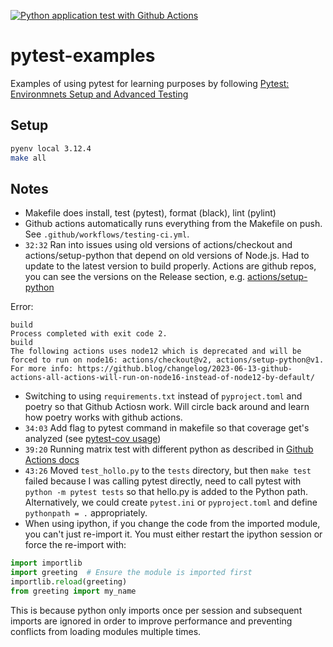 [![Python application test with Github Actions](https://github.com/slyt/pytest-example/actions/workflows/testing-ci.yml/badge.svg)](https://github.com/slyt/pytest-example/actions/workflows/testing-ci.yml)

# pytest-examples
Examples of using pytest for learning purposes by following [Pytest: Environmnets Setup and Advanced Testing](https://www.coursera.org/videos/spark-hadoop-snowflake-data-engineering/UUI0G?authProvider=target&query=pytest&source=search)


## Setup

```sh
pyenv local 3.12.4
make all
```

## Notes
- Makefile does install, test (pytest), format (black), lint (pylint)
- Github actions automatically runs everything from the Makefile on push. See `.github/workflows/testing-ci.yml`.
- `32:32` Ran into issues using old versions of actions/checkout and actions/setup-python that depend on old versions of Node.js. Had to update to the latest version to build properly. Actions are github repos, you can see the versions on the Release section, e.g. [actions/setup-python](https://github.com/actions/setup-python)

Error:
```
build
Process completed with exit code 2.
build
The following actions uses node12 which is deprecated and will be forced to run on node16: actions/checkout@v2, actions/setup-python@v1. For more info: https://github.blog/changelog/2023-06-13-github-actions-all-actions-will-run-on-node16-instead-of-node12-by-default/

```

- Switching to using `requirements.txt` instead of `pyproject.toml` and poetry so that Github Actiosn work. Will circle back around and learn how poetry works with github actions.
- `34:03` Add flag to pytest command in makefile so that coverage get's analyzed (see [pytest-cov usage](https://pypi.org/project/pytest-cov/#usage))
- `39:20` Running matrix test with different python as described in [Github Actions docs](https://docs.github.com/en/actions/use-cases-and-examples/building-and-testing/building-and-testing-python#using-multiple-python-versions)
- `43:26` Moved `test_hollo.py` to the `tests` directory, but then `make test` failed because I was calling pytest directly, need to call pytest with `python -m pytest tests` so that hello.py is added to the Python path. Alternatively, we could create `pytest.ini` or `pyproject.toml` and define `pythonpath = .` appropriately.
- When using ipython, if you change the code from the imported module, you can't just re-import it. You must either restart the ipython session or force the re-import with:
```python
import importlib
import greeting  # Ensure the module is imported first
importlib.reload(greeting)
from greeting import my_name
```

This is because python only imports once per session and subsequent imports are ignored in order to improve performance and preventing conflicts from loading modules multiple times.

